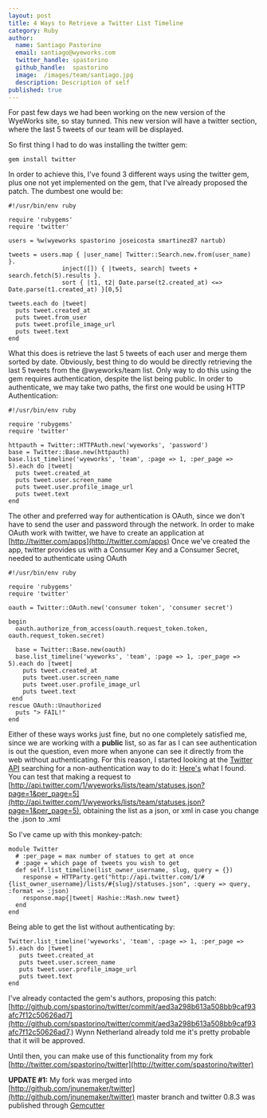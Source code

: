 ```yaml
---
layout: post
title: 4 Ways to Retrieve a Twitter List Timeline
category: Ruby
author:
  name: Santiago Pastorino
  email: santiago@wyeworks.com
  twitter_handle: spastorino
  github_handle:  spastorino
  image:  /images/team/santiago.jpg
  description: Description of self
published: true
---
```

For past few days we had been working on the new version of the WyeWorks site, so stay tunned.
This new version will have a twitter section, where the last 5 tweets of our team will be displayed.

<!--more-->

So first thing I had to do was installing the twitter gem:
<pre><code>gem install twitter</code></pre>

In order to achieve this, I've found 3 different ways using the twitter gem, plus one not yet implemented on the gem, that I've already proposed the patch.
The dumbest one would be:

<pre><code class="ruby">#!/usr/bin/env ruby

require 'rubygems'
require 'twitter'

users = %w(wyeworks spastorino joseicosta smartinez87 nartub)

tweets = users.map { |user_name| Twitter::Search.new.from(user_name) }.
               inject([]) { |tweets, search| tweets + search.fetch(5).results }.
               sort { |t1, t2| Date.parse(t2.created_at) <=> Date.parse(t1.created_at) }[0,5]

tweets.each do |tweet|
  puts tweet.created_at
  puts tweet.from_user
  puts tweet.profile_image_url
  puts tweet.text
end</code></pre>

What this does is retrieve the last 5 tweets of each user and merge them sorted by date.
Obviously, best thing to do would be directly retrieving the last 5 tweets from the @wyeworks/team list.
Only way to do this using the gem requires authentication, despite the list being public.
In order to authenticate, we may take two paths, the first one would be using HTTP Authentication:

<pre><code class="ruby">#!/usr/bin/env ruby

require 'rubygems'
require 'twitter'

httpauth = Twitter::HTTPAuth.new('wyeworks', 'password')
base = Twitter::Base.new(httpauth)
base.list_timeline('wyeworks', 'team', :page => 1, :per_page => 5).each do |tweet|
  puts tweet.created_at
  puts tweet.user.screen_name
  puts tweet.user.profile_image_url
  puts tweet.text
end</code></pre>

The other and preferred way for authentication is OAuth, since we don't have to send the user and password through the network.
In order to make OAuth work with twitter, we have to create an application at [http://twitter.com/apps](http://twitter.com/apps)
Once we've created the app, twitter provides us with a Consumer Key and a Consumer Secret, needed to authenticate using OAuth

<pre><code class="ruby">#!/usr/bin/env ruby

require 'rubygems'
require 'twitter'

oauth = Twitter::OAuth.new('consumer token', 'consumer secret')

begin
  oauth.authorize_from_access(oauth.request_token.token, oauth.request_token.secret)

  base = Twitter::Base.new(oauth)
  base.list_timeline('wyeworks', 'team', :page => 1, :per_page => 5).each do |tweet|
    puts tweet.created_at
    puts tweet.user.screen_name
    puts tweet.user.profile_image_url
    puts tweet.text
 end
rescue OAuth::Unauthorized
  puts "> FAIL!"
end</code></pre>

Either of these ways works just fine, but no one completely satisfied me, since we are working with a **public** list, so as far as I can see authentication is out the question, even more when anyone can see it directly from the web without authenticating.
For this reason, I started looking at the [Twitter API](http://apiwiki.twitter.com) searching for a non-authentication way to do it: [Here's](http://apiwiki.twitter.com/Twitter-REST-API-Method:-GET-list-statuses) what I found.
You can test that making a request to [http://api.twitter.com/1/wyeworks/lists/team/statuses.json?page=1&per_page=5](http://api.twitter.com/1/wyeworks/lists/team/statuses.json?page=1&per_page=5), obtaining the list as a json, or xml in case you change the .json to .xml

So I've came up with this monkey-patch:

<pre><code class="ruby">module Twitter
  # :per_page = max number of statues to get at once
  # :page = which page of tweets you wish to get
  def self.list_timeline(list_owner_username, slug, query = {})
    response = HTTParty.get("http://api.twitter.com/1/#{list_owner_username}/lists/#{slug}/statuses.json", :query => query, :format => :json)
    response.map{|tweet| Hashie::Mash.new tweet}
  end
end</code></pre>

Being able to get the list without authenticating by:

<pre><code class="ruby">Twitter.list_timeline('wyeworks', 'team', :page => 1, :per_page => 5).each do |tweet|
   puts tweet.created_at
   puts tweet.user.screen_name
   puts tweet.user.profile_image_url
   puts tweet.text
end</code></pre>

I've already contacted the gem's authors, proposing this patch: [http://github.com/spastorino/twitter/commit/aed3a298b613a508bb9caf93afc7f12c50626ad7](http://github.com/spastorino/twitter/commit/aed3a298b613a508bb9caf93afc7f12c50626ad7.) Wynn Netherland already told me it's pretty probable that it will be approved.

Until then, you can make use of this functionality from my fork [http://twitter.com/spastorino/twitter](http://twitter.com/spastorino/twitter)

**UPDATE #1:** My fork was merged into [http://github.com/jnunemaker/twitter](http://github.com/jnunemaker/twitter) master branch and twitter 0.8.3 was published through [Gemcutter](http://gemcutter.org/gems/twitter</code></pre>)
